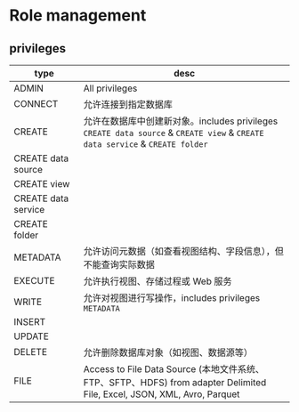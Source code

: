 # Role management

## privileges

type | desc|
--- | --- |
ADMIN | All privileges |
CONNECT | 允许连接到指定数据库 |
CREATE | 允许在数据库中创建新对象。includes privileges `CREATE data source` & `CREATE view` & `CREATE data service` & `CREATE folder`|
CREATE data source | |
CREATE view | |
CREATE data service | |
CREATE folder | |
METADATA | 允许访问元数据（如查看视图结构、字段信息），但不能查询实际数据 |
EXECUTE | 允许执行视图、存储过程或 Web 服务 |
WRITE | 允许对视图进行写操作，includes privileges `METADATA`|
INSERT | |
UPDATE | |
DELETE| 允许删除数据库对象（如视图、数据源等）|
FILE | Access to File Data Source (本地文件系统、FTP、SFTP、HDFS) from adapter Delimited File, Excel, JSON, XML, Avro, Parquet|
